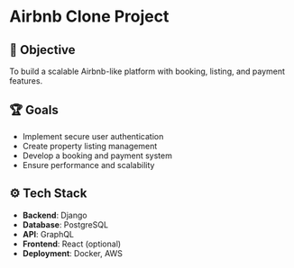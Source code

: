 # Airbnb Clone Project  

## 🚀 Objective  
To build a scalable Airbnb-like platform with booking, listing, and payment features.  

## 🏆 Goals  
- Implement secure user authentication  
- Create property listing management  
- Develop a booking and payment system  
- Ensure performance and scalability  

## ⚙️ Tech Stack  
- **Backend**: Django  
- **Database**: PostgreSQL  
- **API**: GraphQL  
- **Frontend**: React (optional)  
- **Deployment**: Docker, AWS  

